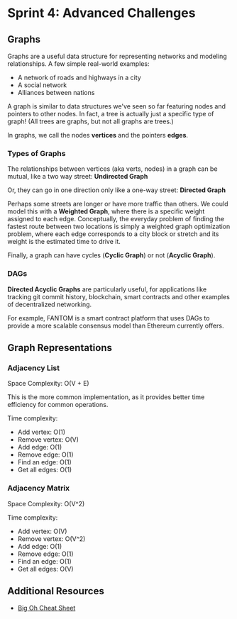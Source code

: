 # Sprint 4: Advanced Challenges

## Graphs
Graphs are a useful data structure for representing networks and modeling relationships. A few simple real-world examples:
* A network of roads and highways in a city
* A social network
* Alliances between nations

A graph is similar to data structures we've seen so far featuring nodes and pointers to other nodes. In fact, a tree is actually just a specific type of graph! (All trees are graphs, but not all graphs are trees.)

In graphs, we call the nodes **vertices** and the pointers **edges**.

### Types of Graphs
The relationships between vertices (aka verts, nodes) in a graph can be mutual, like a two way street: **Undirected Graph**

Or, they can go in one direction only like a one-way street: **Directed Graph**

Perhaps some streets are longer or have more traffic than others. We could model this with a **Weighted Graph**, where there is a specific weight assigned to each edge. Conceptually, the everyday problem of finding the fastest route between two locations is simply a weighted graph optimization problem, where each edge corresponds to a city block or stretch and its weight is the estimated time to drive it.

Finally, a graph can have cycles (**Cyclic Graph**) or not (**Acyclic Graph**).

### DAGs

**Directed Acyclic Graphs** are particularly useful, for applications like tracking git commit history, blockchain, smart contracts and other examples of decentralized networking.

For example, FANTOM is a smart contract platform that uses DAGs to provide a more scalable consensus model than Ethereum currently offers.

## Graph Representations

### Adjacency List
Space Complexity: O(V + E)

This is the more common implementation, as it provides better time efficiency for common operations.

Time complexity:
* Add vertex: O(1)
* Remove vertex: O(V)
* Add edge: O(1)
* Remove edge: O(1)
* Find an edge: O(1)
* Get all edges: O(1)

### Adjacency Matrix
Space Complexity: O(V^2)

Time complexity:
* Add vertex: O(V)
* Remove vertex: O(V^2)
* Add edge: O(1)
* Remove edge: O(1)
* Find an edge: O(1)
* Get all edges: O(V)

## Additional Resources
* [Big Oh Cheat Sheet](https://www.bigocheatsheet.com/)
